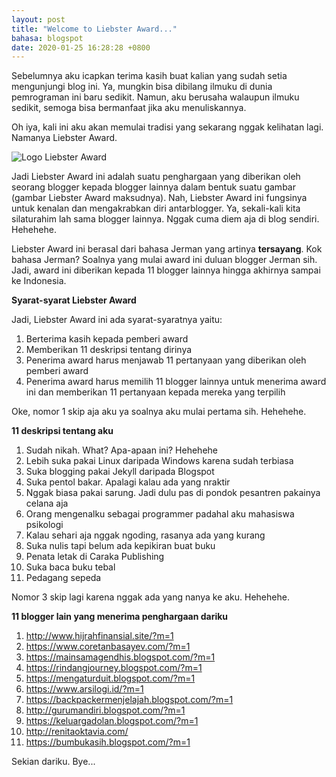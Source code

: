 ```yaml
---
layout: post
title: "Welcome to Liebster Award..."
bahasa: blogspot
date: 2020-01-25 16:28:28 +0800
---
```


Sebelumnya aku icapkan terima kasih buat kalian yang sudah setia mengunjungi blog ini. Ya, mungkin bisa dibilang ilmuku di dunia pemrograman ini baru sedikit. Namun, aku berusaha walaupun ilmuku sedikit, semoga bisa bermanfaat jika aku menuliskannya.

Oh iya, kali ini aku akan memulai tradisi yang sekarang nggak kelihatan lagi. Namanya Liebster Award.

![Logo Liebster Award](https://1.bp.blogspot.com/-7bdPdOd9aes/VTGUVSVxS6I/AAAAAAAAAlQ/BtaSsk0wd_k/s1600/Liebster2.png)

Jadi Liebster Award ini adalah suatu penghargaan yang diberikan oleh seorang blogger kepada blogger lainnya dalam bentuk suatu gambar (gambar Liebster Award maksudnya). Nah, Liebster Award ini fungsinya untuk kenalan dan mengakrabkan diri antarblogger. Ya, sekali-kali kita silaturahim lah sama blogger lainnya. Nggak cuma diem aja di blog sendiri. Hehehehe.

Liebster Award ini berasal dari bahasa Jerman yang artinya **tersayang**. Kok bahasa Jerman? Soalnya yang mulai award ini duluan blogger Jerman sih. Jadi, award ini diberikan kepada 11 blogger lainnya hingga akhirnya sampai ke Indonesia.

**Syarat-syarat Liebster Award**

Jadi, Liebster Award ini ada syarat-syaratnya yaitu:

1. Berterima kasih kepada pemberi award
2. Memberikan 11 deskripsi tentang dirinya
3. Penerima award harus menjawab 11 pertanyaan yang diberikan oleh pemberi award
4. Penerima award harus memilih 11 blogger lainnya untuk menerima award ini dan memberikan 11 pertanyaan kepada mereka yang terpilih

Oke, nomor 1 skip aja aku ya soalnya aku mulai pertama sih. Hehehehe.

**11 deskripsi tentang aku**

1. Sudah nikah. What? Apa-apaan ini? Hehehehe
2. Lebih suka pakai Linux daripada Windows karena sudah terbiasa
3. Suka blogging pakai Jekyll daripada Blogspot
4. Suka pentol bakar. Apalagi kalau ada yang nraktir
5. Nggak biasa pakai sarung. Jadi dulu pas di pondok pesantren pakainya celana aja
6. Orang mengenalku sebagai programmer padahal aku mahasiswa psikologi
7. Kalau sehari aja nggak ngoding, rasanya ada yang kurang
8. Suka nulis tapi belum ada kepikiran buat buku
9. Penata letak di Caraka Publishing
10. Suka baca buku tebal
11. Pedagang sepeda

Nomor 3 skip lagi karena nggak ada yang nanya ke aku. Hehehehe.

**11 blogger lain yang menerima penghargaan dariku**

1. <http://www.hijrahfinansial.site/?m=1>
2. <https://www.coretanbasayev.com/?m=1>
3. <https://mainsamagendhis.blogspot.com/?m=1>
4. <https://rindangjourney.blogspot.com/?m=1>
5. <https://mengaturduit.blogspot.com/?m=1>
6. <https://www.arsilogi.id/?m=1>
7. <https://backpackermenjelajah.blogspot.com/?m=1>
8. <http://gurumandiri.blogspot.com/?m=1>
9. <https://keluargadolan.blogspot.com/?m=1>
10. <http://renitaoktavia.com/>
11. <https://bumbukasih.blogspot.com/?m=1>

Sekian dariku. Bye...